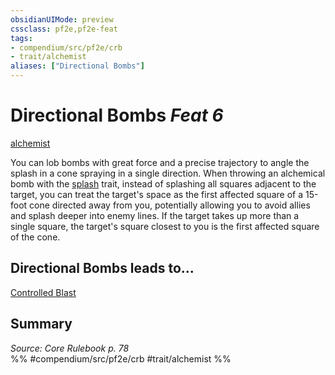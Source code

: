 ```yaml
---
obsidianUIMode: preview
cssclass: pf2e,pf2e-feat
tags:
- compendium/src/pf2e/crb
- trait/alchemist
aliases: ["Directional Bombs"]
---
```

# Directional Bombs  *Feat 6*  
[alchemist](../../rules/traits/alchemist.md)  


You can lob bombs with great force and a precise trajectory to angle the splash in a cone spraying in a single direction. When throwing an alchemical bomb with the [splash](../../rules/traits/splash.md) trait, instead of splashing all squares adjacent to the target, you can treat the target's space as the first affected square of a 15-foot cone directed away from you, potentially allowing you to avoid allies and splash deeper into enemy lines. If the target takes up more than a single square, the target's square closest to you is the first affected square of the cone.

## Directional Bombs leads to...

[Controlled Blast](controlled-blast-g-g.md)

## Summary

*Source: Core Rulebook p. 78*  
%% #compendium/src/pf2e/crb #trait/alchemist %%